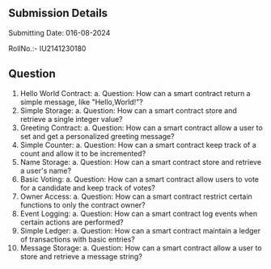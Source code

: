 ## Submission Details
Submitting Date: 016-08-2024

RollNo.:- IU2141230180


## Question 
1. Hello World Contract:
    a. Question: How can a smart contract return a simple message, like "Hello,World!"?
2. Simple Storage:
    a. Question: How can a smart contract store and retrieve a single integer value?
3. Greeting Contract:
    a. Question: How can a smart contract allow a user to set and get a personalized greeting message?
4. Simple Counter:
    a. Question: How can a smart contract keep track of a count and allow it to be incremented?
5. Name Storage:
    a. Question: How can a smart contract store and retrieve a user's name?
6. Basic Voting:
    a. Question: How can a smart contract allow users to vote for a candidate and keep track of votes?
7. Owner Access:
    a. Question: How can a smart contract restrict certain functions to only the contract owner?
8. Event Logging:
    a. Question: How can a smart contract log events when certain actions are performed?
9. Simple Ledger:
    a. Question: How can a smart contract maintain a ledger of transactions with basic entries?
10. Message Storage:
    a. Question: How can a smart contract allow a user to store and retrieve a message string?
